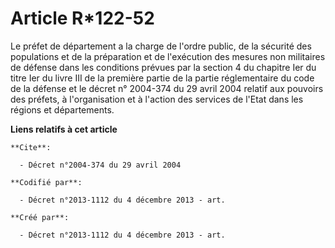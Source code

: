 # Article R*122-52 

Le préfet de département a la charge de l'ordre public, de la sécurité des populations et de la préparation et de l'exécution
des mesures non militaires de défense dans les conditions prévues par la section 4 du chapitre Ier du titre Ier du livre III
de la première partie de la partie réglementaire du code de la défense et le décret n° 2004-374 du 29 avril 2004 relatif aux
pouvoirs des préfets, à l'organisation et à l'action des services de l'Etat dans les régions et départements.

**Liens relatifs à cet article**

	**Cite**:

	  - Décret n°2004-374 du 29 avril 2004

	**Codifié par**:

	  - Décret n°2013-1112 du 4 décembre 2013 - art.

	**Créé par**:

	  - Décret n°2013-1112 du 4 décembre 2013 - art.
